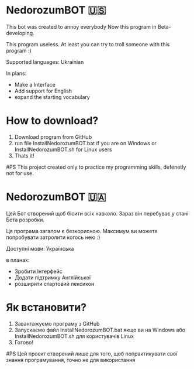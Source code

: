 # NedorozumBOT 🇺🇸

This bot was created to annoy everybody
Now this program in Beta-developing.

This program useless. At least you can try to troll someone with this program :)

Supported languages: Ukrainian

In plans:
- Make a Interface
- Add support for English
- expand the starting vocabulary

# How to download?

1. Download program from GitHub
2. run file InstallNedorozumBOT.bat if you are on Windows or InstallNedorozumBOT.sh for Linux users
3. Thats it!

#PS
This project created only to practice my programming skills, defenetly not for use.

# NedorozumBOT 🇺🇦

Цей Бот створений щоб бісити всіх навколо.
Зараз він перебуває у стані Бета розробки.

Ця програма загалом є безкорисною. Максимум ви можете попробувати затролити когось нею :)

Доступні мови: Українська

в планах:
- Зробити Інтерфейс
- Додати підтримку Англійської
- розширити стартовий лексикон

# Як встановити?

1. Завантажуємо програму з GitHub
2. Запускаємо файл InstallNedorozumBOT.bat якщо ви на Windows або InstallNedorozumBOT.sh для користувачів Linux
3. Готово!

#PS
Цей проект створений лише для того, щоб попрактикувати свої знання програмування, точно не для використання
